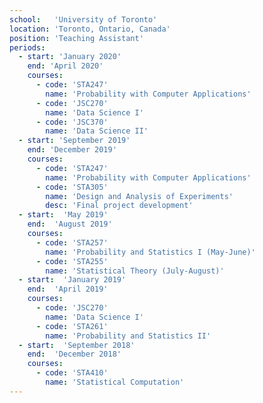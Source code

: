```yaml
---
school:   'University of Toronto'
location: 'Toronto, Ontario, Canada'
position: 'Teaching Assistant'
periods:
  - start: 'January 2020'
    end: 'April 2020'
    courses:
      - code: 'STA247'
        name: 'Probability with Computer Applications'
      - code: 'JSC270'
        name: 'Data Science I'
      - code: 'JSC370'
        name: 'Data Science II'
  - start: 'September 2019'
    end: 'December 2019'
    courses:
      - code: 'STA247'
        name: 'Probability with Computer Applications'
      - code: 'STA305'
        name: 'Design and Analysis of Experiments'
        desc: 'Final project development'
  - start:  'May 2019'
    end:  'August 2019'
    courses:
      - code: 'STA257'
        name: 'Probability and Statistics I (May-June)'
      - code: 'STA255'
        name: 'Statistical Theory (July-August)'
  - start:  'January 2019'
    end:  'April 2019'
    courses:
      - code: 'JSC270'
        name: 'Data Science I'
      - code: 'STA261'
        name: 'Probability and Statistics II'
  - start:  'September 2018'
    end:  'December 2018'
    courses:
      - code: 'STA410'
        name: 'Statistical Computation'
---
```

